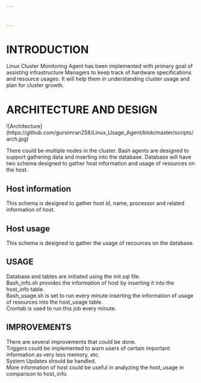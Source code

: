 ```yaml
---


---
```


<h1 id="introduction">INTRODUCTION</h1>
<p>Linux Cluster Monitoring Agent has been implemented with primary goal of assisting infrastructure Managers to keep track of hardware specifications and resource usages. It will help them in understanding cluster usage and plan for cluster growth.</p>
<h1 id="architecture-and-design">ARCHITECTURE AND DESIGN</h1>
![Architecture](https://github.com/gursimran258/Linux_Usage_Agent/blob/master/scripts/arch.jpg)
<p>There could be multiple nodes in the cluster. Bash agents are designed to support  gathering data and inserting into the database. Database will have two schema designed to gather host information and usage of resources on the host.</p>
<h2 id="host-information">Host information</h2>
<p>This schema is designed to gather host id, name, processor and related information of host.</p>
<h2 id="host-usage">Host usage</h2>
<p>This schema is designed to gather the usage of recources on the database.</p>
<h2 id="usage">USAGE</h2>
<p>Database and tables are initiated using the init.sql file.<br>
Bash_info.sh provides the information of host by inserting it into the host_info table.<br>
Bash_usage.sh is set to run every minute inserting the information of usage of resources into the host_usage table.<br>
Crontab is used to run this job every minute.</p>
<h2 id="improvements">IMPROVEMENTS</h2>
<p>There are several improvements that could be done.<br>
Triggers could be implemented to warn users of certain important  information as very less memory, etc.<br>
System Updates should be handled.<br>
More information of host could be useful in analyzing the host_usage in comparison to host_info.</p>

